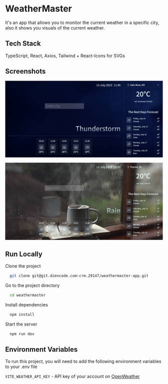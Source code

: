 # WeatherMaster

It's an app that allows you to monitor the current weather in a specific city, also it shows you visuals of the current weather.

## Tech Stack

TypeScript, React, Axios, Tailwind + React-Icons for SVGs


## Screenshots

![Thunderstorm weather](./images/Thunderstorm.jpg)

![Rain weather](./images/Rain.jpg)




## Run Locally

Clone the project

```bash
  git clone git@git.dzencode.com:crm.29147/weathermaster-app.git
```

Go to the project directory

```bash
  cd weathermaster
```

Install dependencies

```bash
  npm install
```

Start the server

```bash
  npm run dev
```


## Environment Variables

To run this project, you will need to add the following environment variables to your .env file

`VITE_WEATHER_API_KEY` - API key of your account on [OpenWeather](https://openweathermap.org/)
